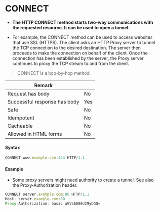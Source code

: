 # CONNECT

* **The HTTP CONNECT method starts two-way communications with the requested resource. It can be used to open a tunnel.**

* For example, the CONNECT method can be used to access websites that use SSL (HTTPS). The client asks an HTTP Proxy server to tunnel the TCP connection to the desired destination. The server then proceeds to make the connection on behalf of the client. Once the connection has been established by the server, the Proxy server continues to proxy the TCP stream to and from the client.

> CONNECT is a hop-by-hop method.

|   Remark  |   |
|  ----  | ----  |
| Request has body |	No |
| Successful response has body |	Yes |
| Safe |	No |
| Idempotent |	No |
| Cacheable |	No |
| Allowed in HTML forms |	No |


<!-- Example request URIs:
```
HTTP GET http://www.appdomain.com/users
HTTP GET http://www.appdomain.com/users?size=20&page=5
HTTP GET http://www.appdomain.com/users/123
HTTP GET http://www.appdomain.com/users/123/address
``` -->

####  Syntax
```javascript
CONNECT www.example.com:443 HTTP/1.1
```

#### Example

* Some proxy servers might need authority to create a tunnel. See also the Proxy-Authorization header.

```javascript
CONNECT server.example.com:80 HTTP/1.1
Host: server.example.com:80
Proxy-Authorization: basic aGVsbG86d29ybGQ=
```